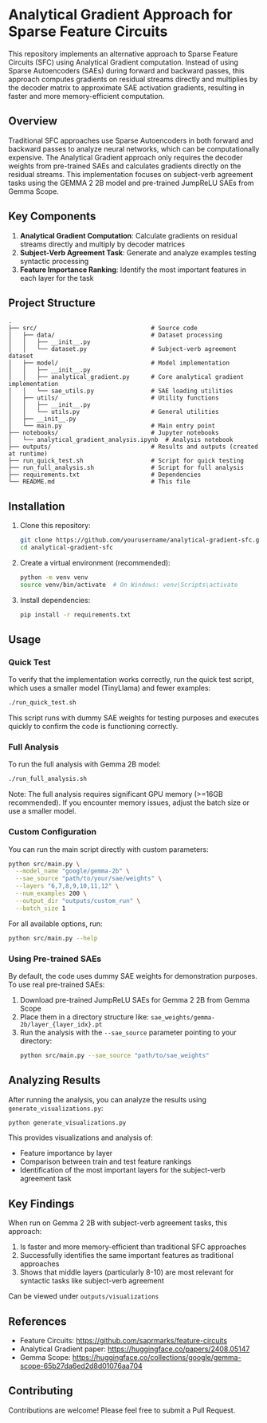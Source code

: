# Analytical Gradient Approach for Sparse Feature Circuits

This repository implements an alternative approach to Sparse Feature Circuits (SFC) using Analytical Gradient computation. Instead of using Sparse Autoencoders (SAEs) during forward and backward passes, this approach computes gradients on residual streams directly and multiplies by the decoder matrix to approximate SAE activation gradients, resulting in faster and more memory-efficient computation.

## Overview

Traditional SFC approaches use Sparse Autoencoders in both forward and backward passes to analyze neural networks, which can be computationally expensive. The Analytical Gradient approach only requires the decoder weights from pre-trained SAEs and calculates gradients directly on the residual streams. This implementation focuses on subject-verb agreement tasks using the GEMMA 2 2B model and pre-trained JumpReLU SAEs from Gemma Scope.

## Key Components

1. **Analytical Gradient Computation**: Calculate gradients on residual streams directly and multiply by decoder matrices
2. **Subject-Verb Agreement Task**: Generate and analyze examples testing syntactic processing
3. **Feature Importance Ranking**: Identify the most important features in each layer for the task

## Project Structure

```
.
├── src/                                # Source code
│   ├── data/                           # Dataset processing
│   │   ├── __init__.py
│   │   └── dataset.py                  # Subject-verb agreement dataset
│   ├── model/                          # Model implementation
│   │   ├── __init__.py
│   │   ├── analytical_gradient.py      # Core analytical gradient implementation
│   │   └── sae_utils.py                # SAE loading utilities
│   ├── utils/                          # Utility functions
│   │   ├── __init__.py
│   │   └── utils.py                    # General utilities
│   ├── __init__.py
│   └── main.py                         # Main entry point
├── notebooks/                          # Jupyter notebooks
│   └── analytical_gradient_analysis.ipynb  # Analysis notebook
├── outputs/                            # Results and outputs (created at runtime)
├── run_quick_test.sh                   # Script for quick testing
├── run_full_analysis.sh                # Script for full analysis
├── requirements.txt                    # Dependencies
└── README.md                           # This file
```

## Installation

1. Clone this repository:
   ```bash
   git clone https://github.com/yourusername/analytical-gradient-sfc.git
   cd analytical-gradient-sfc
   ```

2. Create a virtual environment (recommended):
   ```bash
   python -m venv venv
   source venv/bin/activate  # On Windows: venv\Scripts\activate
   ```

3. Install dependencies:
   ```bash
   pip install -r requirements.txt
   ```

## Usage

### Quick Test

To verify that the implementation works correctly, run the quick test script, which uses a smaller model (TinyLlama) and fewer examples:

```bash
./run_quick_test.sh
```

This script runs with dummy SAE weights for testing purposes and executes quickly to confirm the code is functioning correctly.

### Full Analysis

To run the full analysis with Gemma 2B model:

```bash
./run_full_analysis.sh
```

Note: The full analysis requires significant GPU memory (>=16GB recommended). If you encounter memory issues, adjust the batch size or use a smaller model.

### Custom Configuration

You can run the main script directly with custom parameters:

```bash
python src/main.py \
  --model_name "google/gemma-2b" \
  --sae_source "path/to/your/sae/weights" \
  --layers "6,7,8,9,10,11,12" \
  --num_examples 200 \
  --output_dir "outputs/custom_run" \
  --batch_size 1
```

For all available options, run:

```bash
python src/main.py --help
```

### Using Pre-trained SAEs

By default, the code uses dummy SAE weights for demonstration purposes. To use real pre-trained SAEs:

1. Download pre-trained JumpReLU SAEs for Gemma 2 2B from Gemma Scope
2. Place them in a directory structure like: `sae_weights/gemma-2b/layer_{layer_idx}.pt`
3. Run the analysis with the `--sae_source` parameter pointing to your directory:
   ```bash
   python src/main.py --sae_source "path/to/sae_weights"
   ```

## Analyzing Results

After running the analysis, you can analyze the results using `generate_visualizations.py`:

```bash
python generate_visualizations.py
```

This provides visualizations and analysis of:
- Feature importance by layer
- Comparison between train and test feature rankings
- Identification of the most important layers for the subject-verb agreement task

## Key Findings

When run on Gemma 2 2B with subject-verb agreement tasks, this approach:

1. Is faster and more memory-efficient than traditional SFC approaches
2. Successfully identifies the same important features as traditional approaches
3. Shows that middle layers (particularly 8-10) are most relevant for syntactic tasks like subject-verb agreement

Can be viewed under `outputs/visualizations`

## References

- Feature Circuits: https://github.com/saprmarks/feature-circuits
- Analytical Gradient paper: https://huggingface.co/papers/2408.05147
- Gemma Scope: https://huggingface.co/collections/google/gemma-scope-65b27da6ed2d8d01076aa704

## Contributing

Contributions are welcome! Please feel free to submit a Pull Request. 
